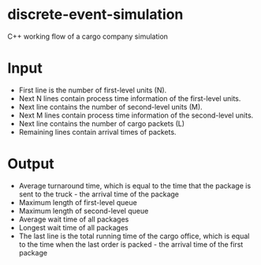 # discrete-event-simulation
C++ working flow of a cargo company simulation



# Input
* First line is the number of first-level units (N).
* Next N lines contain process time information of the first-level units.
* Next line contains the number of second-level units (M).
* Next M lines contain process time information of the second-level units.
* Next line contains the number of cargo packets (L)
* Remaining lines contain arrival times of packets.


# Output
* Average turnaround time, which is equal to the time that the package is sent to the truck - the arrival time of the package
* Maximum length of first-level queue
* Maximum length of second-level queue
* Average wait time of all packages
* Longest wait time of all packages
* The last line is the total running time of the cargo office, which is equal to the time when the last order is packed - the arrival time of the first package
